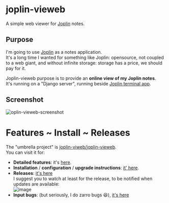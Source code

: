 # joplin-vieweb
A simple web viewer for [Joplin](https://joplinapp.org/) notes.

## Purpose
I'm going to use [Joplin](https://joplinapp.org/) as a notes application.  
It's a long time I wanted for something like Joplin: opensource, not coupled to a web giant, and without infinite storage: storage has a price, we should pay for it.

Joplin-vieweb purpose is to provide an **online view of my Joplin notes**.  
It's running on a "Django server", running beside [Joplin terminal app](https://joplinapp.org/terminal/). 

## Screenshot
![oplin-vieweb-screenshot](https://user-images.githubusercontent.com/26554495/121716124-f1e88f80-cadf-11eb-806b-c8b8d8c5ec03.png)

# Features ~ Install ~ Releases
The "umbrella project" is [joplin-viweb/joplin-vieweb](https://github.com/joplin-vieweb/joplin-vieweb/).  
You can visit it for:

* **Detailed features**: it's [here](https://github.com/joplin-vieweb/joplin-vieweb/#features-and-not-yet-features).
* **Installation** / **configuration** / **upgrade instructions**: [it' here](https://github.com/joplin-vieweb/joplin-vieweb/#installation--configuration-instructions).
* **Releases**: [it's here](https://github.com/joplin-vieweb/joplin-vieweb/releases)  
  I suggest you to watch at least for the release, to be notified when updates are available:  
  ![image](https://user-images.githubusercontent.com/26554495/166325184-d84c818b-ece4-422e-8077-935428274234.png)
* **Input bugs**: (but seriously, I do zarro bugs 😆), [it's here](https://github.com/joplin-vieweb/joplin-vieweb/issues)

